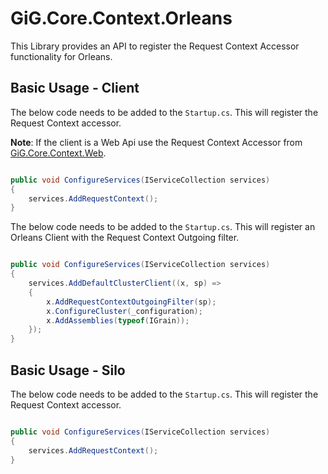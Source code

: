﻿# GiG.Core.Context.Orleans

This Library provides an API to register the Request Context Accessor functionality for Orleans.

## Basic Usage - Client

The below code needs to be added to the `Startup.cs`. This will register the Request Context accessor. 

**Note**: If the client is a Web Api use the Request Context Accessor from [GiG.Core.Context.Web](../src/GiG.Core.Context.Web).

```csharp

public void ConfigureServices(IServiceCollection services)
{
    services.AddRequestContext();
}

```

The below code needs to be added to the `Startup.cs`. This will register an Orleans Client with the Request Context Outgoing filter.

```csharp

public void ConfigureServices(IServiceCollection services)
{
    services.AddDefaultClusterClient((x, sp) =>
    {
        x.AddRequestContextOutgoingFilter(sp); 
        x.ConfigureCluster(_configuration);              
        x.AddAssemblies(typeof(IGrain));
    });
}

```

## Basic Usage - Silo

The below code needs to be added to the `Startup.cs`. This will register the Request Context accessor.

```csharp

public void ConfigureServices(IServiceCollection services)
{
    services.AddRequestContext();
}

```